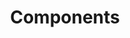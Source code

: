 ---
title: "Components"
linkTitle: "Components"
weight: 6
simple_list: true
type: docs
description: "In-depth information on Viam's components"
---